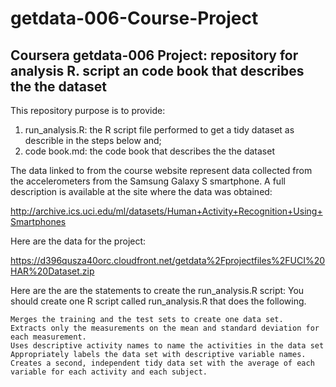 getdata-006-Course-Project
==========================

Coursera getdata-006 Project: repository for analysis R. script an code book that describes the the dataset
--------------------------------------------

This repository purpose is to provide:
  1. run_analysis.R: the R script file performed to get a tidy dataset as describle in the steps below and;
  2. code book.md: the code book that describes the the dataset

The data linked to from the course website represent data collected from the accelerometers from the Samsung Galaxy S smartphone. A full description is available at the site where the data was obtained:

http://archive.ics.uci.edu/ml/datasets/Human+Activity+Recognition+Using+Smartphones

Here are the data for the project:

https://d396qusza40orc.cloudfront.net/getdata%2Fprojectfiles%2FUCI%20HAR%20Dataset.zip

Here are the are the statements to create the run_analysis.R script:
 You should create one R script called run_analysis.R that does the following. 

    Merges the training and the test sets to create one data set.
    Extracts only the measurements on the mean and standard deviation for each measurement. 
    Uses descriptive activity names to name the activities in the data set
    Appropriately labels the data set with descriptive variable names. 
    Creates a second, independent tidy data set with the average of each variable for each activity and each subject. 

